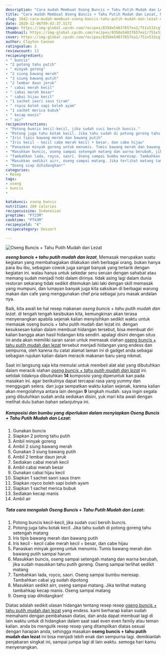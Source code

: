 ```yaml
---
description: "Cara mudah Membuat Oseng Buncis + Tahu Putih Mudah dan Lezat, Menggugah Selera"
title: "Cara mudah Membuat Oseng Buncis + Tahu Putih Mudah dan Lezat, Menggugah Selera"
slug: 1642-cara-mudah-membuat-oseng-buncis-tahu-putih-mudah-dan-lezat-menggugah-selera
date: 2020-12-06T09:42:37.517Z
image: https://img-global.cpcdn.com/recipes/8358e54837657ea1/751x532cq70/oseng-buncis-tahu-putih-mudah-dan-lezat-foto-resep-utama.jpg
thumbnail: https://img-global.cpcdn.com/recipes/8358e54837657ea1/751x532cq70/oseng-buncis-tahu-putih-mudah-dan-lezat-foto-resep-utama.jpg
cover: https://img-global.cpcdn.com/recipes/8358e54837657ea1/751x532cq70/oseng-buncis-tahu-putih-mudah-dan-lezat-foto-resep-utama.jpg
author: Clayton Cannon
ratingvalue: 3
reviewcount: 13
recipeingredient:
- " buncis"
- "2 potong tahu putih"
- " minyak goreng"
- "2 siung bawang merah"
- "3 siung bawang putih"
- "2 lembar daun jeruk"
- " cabai merah kecil"
- " cabai merah besar"
- " cabai hijau kecil"
- "1 sachet saori saus tiram"
- " royco boleh sapi boleh ayam"
- "1 sachet merica bubuk"
- " kecap manis"
- " air"
recipeinstructions:
- "Potong buncis kecil-kecil, jika sudah cuci bersih buncis."
- "Potong juga tahu kotak kecil. Jika tahu sudah di potong goreng tahu setengah matang"
- "Iris tipis bawang merah dan bawang putih"
- "Iris kecil - kecil cabe merah kecil + besar, dan cabe hijau"
- "Panaskan minyak goreng untuk menumis. Tumis bawang merah dan bawang putih sampai harum"
- "Masukkan buncis, oseng sampai setengah matang dan warna berubah, jika sudah masukkan tahu putih goreng. Oseng sampai terlihat sedikit matang"
- "Tambahkan lada, royco, saori. Oseng sampai bumbu meresap. Tambahkan cabai yg sudah dipotong"
- "Masukkan sedikit airr, oseng sampai matang. Jika terlihat matang tambahkap kecap manis. Oseng sampai matang"
- "Oseng siap dihidangkan!"
categories:
- Resep
tags:
- oseng
- buncis
- 

katakunci: oseng buncis  
nutrition: 269 calories
recipecuisine: Indonesian
preptime: "PT23M"
cooktime: "PT43M"
recipeyield: "4"
recipecategory: Dessert

---
```



![Oseng Buncis + Tahu Putih Mudah dan Lezat](https://img-global.cpcdn.com/recipes/8358e54837657ea1/751x532cq70/oseng-buncis-tahu-putih-mudah-dan-lezat-foto-resep-utama.jpg)

<b><i>oseng buncis + tahu putih mudah dan lezat</i></b>, Memasak merupakan suatu kegiatan yang membahagiakan dilakukan oleh berbagai orang. bukan hanya para ibu ibu, sebagian cowok juga sangat banyak yang tertarik dengan kegiatan ini. walau hanya untuk sekedar seru seruan dengan sahabat atau memang sudah menjadi hobi dalam dirinya. tidak asing lagi dalam dunia restoran sekarang tidak sedikit ditemukan laki laki dengan skill memasak yang mumpuni, dan lumayan banyak juga kita saksikan di berbagai warung makan dan cafe yang menggunakan chef pria sebagai juru masak andalan nya.

Baik, kita awali ke hal resep makanan <i>oseng buncis + tahu putih mudah dan lezat</i>. di tengah tengah kesibukan kita, kemungkinan akan terasa menyenangkan apabila sejenak kalian menyisihkan sedikit waktu untuk memasak oseng buncis + tahu putih mudah dan lezat ini. dengan kesuksesan kalian dalam membuat hidangan tersebut, bisa membuat diri kalian bangga akan hasil hidangan kita sendiri. apalagi disini dengan situs ini anda akan memiliki saran saran untuk memasak olahan <u>oseng buncis + tahu putih mudah dan lezat</u> tersebut menjadi hidangan yang endess dan sempurna, oleh karena itu catat alamat laman ini di gadget anda sebagai sebagian rujukan kalian dalam meracik makanan baru yang nikmat.




Saat ini langsung saja kita memulai untuk membeli alat alat yang dibutuhkan dalam meracik olahan <u><i>oseng buncis + tahu putih mudah dan lezat</i></u> ini. setidak tidaknya dibutuhkan <b>14</b> komposisi yang diperuntuk kan pada masakan ini. agar berikutnya dapat tercapai rasa yang yummy dan menggugah selera. dan juga sempatkan waktu kalian sejenak, karena kalian akan mengolahnya antara lain dengan <b>9</b> langkah mudah. saya ingin segala yang dibutuhkan sudah anda sediakan disini, yuk mari kita awali dengan melihat dulu bahan bahan selanjutnya ini.

<!--inarticleads1-->

##### Komposisi dan bumbu yang diperlukan dalam menyiapkan Oseng Buncis + Tahu Putih Mudah dan Lezat:

1. Gunakan  buncis
1. Siapkan 2 potong tahu putih
1. Ambil  minyak goreng
1. Ambil 2 siung bawang merah
1. Gunakan 3 siung bawang putih
1. Ambil 2 lembar daun jeruk
1. Sediakan  cabai merah kecil
1. Ambil  cabai merah besar
1. Gunakan  cabai hijau kecil
1. Siapkan 1 sachet saori saus tiram
1. Siapkan  royco boleh sapi boleh ayam
1. Siapkan 1 sachet merica bubuk
1. Sediakan  kecap manis
1. Ambil  air




<!--inarticleads2-->

##### Tata cara mengolah Oseng Buncis + Tahu Putih Mudah dan Lezat:

1. Potong buncis kecil-kecil, jika sudah cuci bersih buncis.
1. Potong juga tahu kotak kecil. Jika tahu sudah di potong goreng tahu setengah matang
1. Iris tipis bawang merah dan bawang putih
1. Iris kecil - kecil cabe merah kecil + besar, dan cabe hijau
1. Panaskan minyak goreng untuk menumis. Tumis bawang merah dan bawang putih sampai harum
1. Masukkan buncis, oseng sampai setengah matang dan warna berubah, jika sudah masukkan tahu putih goreng. Oseng sampai terlihat sedikit matang
1. Tambahkan lada, royco, saori. Oseng sampai bumbu meresap. Tambahkan cabai yg sudah dipotong
1. Masukkan sedikit airr, oseng sampai matang. Jika terlihat matang tambahkap kecap manis. Oseng sampai matang
1. Oseng siap dihidangkan!




Diatas adalah sedikit ulasan hidangan tentang resep resep <u>oseng buncis + tahu putih mudah dan lezat</u> yang endess. kami berharap kalian sudah memahami dengan pembahasan diatas, dan anda dapat membuat lagi di lain waktu untuk di hidangkan dalam saat saat even even family atau teman kalian. anda bs mengulik resep resep yang ditampilkan diatas sesuai dengan harapan anda, sehingga masakan <b>oseng buncis + tahu putih mudah dan lezat</b> ini bisa menjadi lebih enak dan sempurna lagi. demikianlah penjabaran singkat ini, sampai jumpa lagi di lain waktu. semoga hari kamu menyenangkan.
